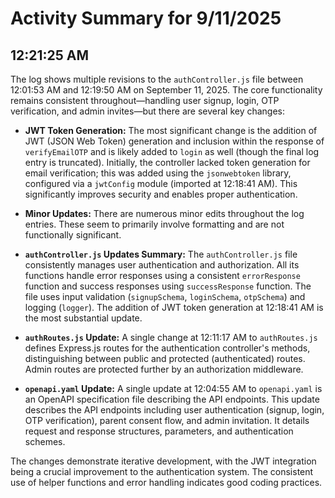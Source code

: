 # Activity Summary for 9/11/2025

## 12:21:25 AM
The log shows multiple revisions to the `authController.js` file between 12:01:53 AM and 12:19:50 AM on September 11, 2025.  The core functionality remains consistent throughout—handling user signup, login, OTP verification, and admin invites—but there are several key changes:

* **JWT Token Generation:** The most significant change is the addition of JWT (JSON Web Token) generation and inclusion within the response of `verifyEmailOTP` and is likely added to `login` as well (though the final log entry is truncated).  Initially, the controller lacked token generation for email verification;  this was added using the `jsonwebtoken` library, configured via a `jwtConfig` module (imported at 12:18:41 AM).  This significantly improves security and enables proper authentication.

* **Minor Updates:** There are numerous minor edits throughout the log entries. These seem to primarily involve formatting and are not functionally significant.

* **`authController.js` Updates Summary:** The `authController.js` file consistently manages user authentication and authorization.  All its functions handle error responses using a consistent `errorResponse` function and success responses using `successResponse` function.  The file uses input validation (`signupSchema`, `loginSchema`, `otpSchema`) and logging (`logger`).  The addition of JWT token generation at 12:18:41 AM is the most substantial update.

* **`authRoutes.js` Update:** A single change at 12:11:17 AM to `authRoutes.js` defines Express.js routes for the authentication controller's methods, distinguishing between public and protected (authenticated) routes.  Admin routes are protected further by an authorization middleware.

* **`openapi.yaml` Update:**  A single update at 12:04:55 AM to `openapi.yaml` is an OpenAPI specification file describing the API endpoints. This update describes the API endpoints including user authentication (signup, login, OTP verification), parent consent flow, and admin invitation.  It details request and response structures, parameters, and authentication schemes.


The changes demonstrate iterative development, with the JWT integration being a crucial improvement to the authentication system.  The consistent use of helper functions and error handling indicates good coding practices.
